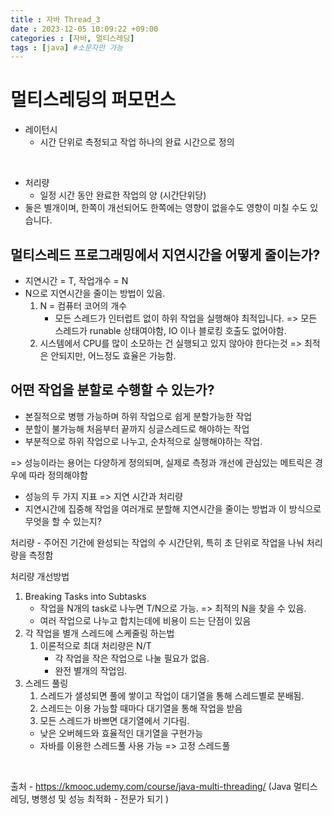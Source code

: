 ```yaml
---
title : 자바 Thread_3
date : 2023-12-05 10:09:22 +09:00
categories : [자바, 멀티스레딩]
tags : [java] #소문자만 가능
---
```





# 멀티스레딩의 퍼모먼스
 - 레이턴시
   - 시간 단위로 측정되고 작업 하나의 완료 시간으로 정의
  
<br>

 - 처리량
   - 일정 시간 동안 완료한 작업의 양 (시간단위당)
 - 둘은 별개이며, 한쪽이 개선되어도 한쪽에는 영향이 없을수도 영향이 미칠 수도 있습니다.

## 멀티스레드 프로그래밍에서 지연시간을 어떻게 줄이는가?
- 지연시간 = T, 작업개수 = N
- N으로 지연시간을 줄이는 방법이 있음.
  1. N = 컴퓨터 코어의 개수
     - 모든 스레드가 인터럽트 없이 하위 작업을 실행해야 최적입니다. => 모든 스레드가 runable 상태여야함, IO 이나 블로킹 호출도 없어야함.
  2. 시스템에서 CPU를 많이 소모하는 건 실행되고 있지 않아야 한다는것 => 최적은 안되지만, 어느정도 효율은 가능함.


## 어떤 작업을 분할로 수행할 수 있는가?
- 본질적으로 병행 가능하며 하위 작업으로 쉽게 분할가능한 작업
- 분할이 불가능해 처음부터 끝까지 싱글스레드로 해야하는 작업
- 부분적으로 하위 작업으로 나누고, 순차적으로 실행해야하는 작업.

=> 성능이라는 용어는 다양하게 정의되며, 
실제로 측정과 개선에 관심있는 메트릭은 경우에 따라 정의해야함
  - 성능의 두 가지 지표 => 지연 시간과 처리량
  - 지연시간에 집중해 작업을 여러개로 분할해 지연시간을 
  줄이는 방법과 이 방식으로 무엇을 할 수 있는지?


처리량 - 주어진 기간에 완성되는 작업의 수
시간단위, 특히 초 단위로 작업을 나눠 처리량을 측정함

처리량 개선방법
1. Breaking Tasks into Subtasks
    - 작업을 N개의 task로 나누면 T/N으로 가능. => 최적의 N을 찾을 수 있음.
    - 여러 작업으로 나누고 합치는데에 비용이 드는 단점이 있음
2. 각 작업을 별개 스레드에 스케줄링 하는법
   1. 이론적으로 최대 처리량은 N/T
        - 각 작업을 작은 작업으로 나눌 필요가 없음.
        - 완전 별개의 작업임.
3. 스레드 풀링
   1. 스레드가 샐성되면 풀에 쌓이고 작업이 대기열을 통해 스레드별로 분배됨.
   2. 스레드는 이용 가능할 때마다 대기열을 통해 작업을 받음
   3. 모든 스레드가 바쁘면 대기열에서 기다림.
    - 낮은 오버헤드와 효율적인 대기열을 구현가능
    - 자바를 이용한 스레드풀 사용 가능 => 고정 스레드풀

<br>

출처 - https://kmooc.udemy.com/course/java-multi-threading/ 
(Java 멀티스레딩, 병행성 및 성능 최적화 - 전문가 되기
)